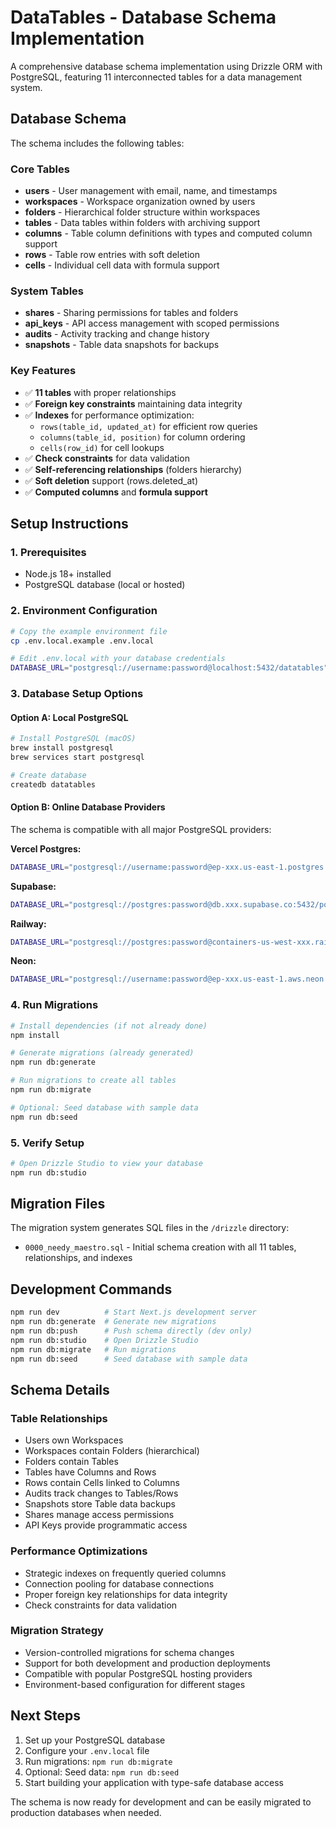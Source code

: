 # DataTables - Database Schema Implementation

A comprehensive database schema implementation using Drizzle ORM with PostgreSQL, featuring 11 interconnected tables for a data management system.

## Database Schema

The schema includes the following tables:

### Core Tables
- **users** - User management with email, name, and timestamps
- **workspaces** - Workspace organization owned by users
- **folders** - Hierarchical folder structure within workspaces
- **tables** - Data tables within folders with archiving support
- **columns** - Table column definitions with types and computed column support
- **rows** - Table row entries with soft deletion
- **cells** - Individual cell data with formula support

### System Tables
- **shares** - Sharing permissions for tables and folders
- **api_keys** - API access management with scoped permissions
- **audits** - Activity tracking and change history
- **snapshots** - Table data snapshots for backups

### Key Features
- ✅ **11 tables** with proper relationships
- ✅ **Foreign key constraints** maintaining data integrity
- ✅ **Indexes** for performance optimization:
  - `rows(table_id, updated_at)` for efficient row queries
  - `columns(table_id, position)` for column ordering
  - `cells(row_id)` for cell lookups
- ✅ **Check constraints** for data validation
- ✅ **Self-referencing relationships** (folders hierarchy)
- ✅ **Soft deletion** support (rows.deleted_at)
- ✅ **Computed columns** and **formula support**

## Setup Instructions

### 1. Prerequisites
- Node.js 18+ installed
- PostgreSQL database (local or hosted)

### 2. Environment Configuration
```bash
# Copy the example environment file
cp .env.local.example .env.local

# Edit .env.local with your database credentials
DATABASE_URL="postgresql://username:password@localhost:5432/datatables"
```

### 3. Database Setup Options

#### Option A: Local PostgreSQL
```bash
# Install PostgreSQL (macOS)
brew install postgresql
brew services start postgresql

# Create database
createdb datatables
```

#### Option B: Online Database Providers
The schema is compatible with all major PostgreSQL providers:

**Vercel Postgres:**
```bash
DATABASE_URL="postgresql://username:password@ep-xxx.us-east-1.postgres.vercel-storage.com/verceldb"
```

**Supabase:**
```bash
DATABASE_URL="postgresql://postgres:password@db.xxx.supabase.co:5432/postgres"
```

**Railway:**
```bash
DATABASE_URL="postgresql://postgres:password@containers-us-west-xxx.railway.app:5432/railway"
```

**Neon:**
```bash
DATABASE_URL="postgresql://username:password@ep-xxx.us-east-1.aws.neon.tech/dbname"
```

### 4. Run Migrations

```bash
# Install dependencies (if not already done)
npm install

# Generate migrations (already generated)
npm run db:generate

# Run migrations to create all tables
npm run db:migrate

# Optional: Seed database with sample data
npm run db:seed
```

### 5. Verify Setup

```bash
# Open Drizzle Studio to view your database
npm run db:studio
```

## Migration Files

The migration system generates SQL files in the `/drizzle` directory:

- `0000_needy_maestro.sql` - Initial schema creation with all 11 tables, relationships, and indexes

## Development Commands

```bash
npm run dev          # Start Next.js development server
npm run db:generate  # Generate new migrations
npm run db:push      # Push schema directly (dev only)
npm run db:studio    # Open Drizzle Studio
npm run db:migrate   # Run migrations
npm run db:seed      # Seed database with sample data
```

## Schema Details

### Table Relationships
- Users own Workspaces
- Workspaces contain Folders (hierarchical)
- Folders contain Tables
- Tables have Columns and Rows
- Rows contain Cells linked to Columns
- Audits track changes to Tables/Rows
- Snapshots store Table data backups
- Shares manage access permissions
- API Keys provide programmatic access

### Performance Optimizations
- Strategic indexes on frequently queried columns
- Connection pooling for database connections
- Proper foreign key relationships for data integrity
- Check constraints for data validation

### Migration Strategy
- Version-controlled migrations for schema changes
- Support for both development and production deployments
- Compatible with popular PostgreSQL hosting providers
- Environment-based configuration for different stages

## Next Steps

1. Set up your PostgreSQL database
2. Configure your `.env.local` file
3. Run migrations: `npm run db:migrate`
4. Optional: Seed data: `npm run db:seed`
5. Start building your application with type-safe database access

The schema is now ready for development and can be easily migrated to production databases when needed.
